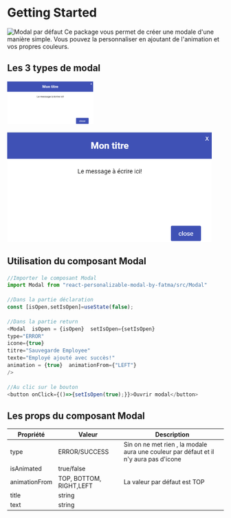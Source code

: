 # Getting Started

  
![Modal par défaut](C:%5CUsers%5C33750%5CDesktop%5Cprojet-14-HRnet%5Cmodal_screenshot)
Ce package vous permet de créer une modale d'une manière simple. Vous pouvez la personnaliser en ajoutant de l'animation et vos propres couleurs.
## Les 3 types de modal

<img src="src/default_modal.png" alt="default modal img" style="height: 100px; width:200px;"/>

![Default modal](src/default_modal.png)

## Utilisation du composant Modal

```javascript
//Importer le composant Modal
import Modal from "react-personalizable-modal-by-fatma/src/Modal"

//Dans la partie déclaration
const [isOpen,setIsOpen]=useState(false);

//Dans la partie return
<Modal  isOpen = {isOpen}  setIsOpen={setIsOpen}
type="ERROR"
icone={true}
titre="Sauvegarde Employee"
texte="Employé ajouté avec succès!"
animation = {true}  animationFrom={"LEFT"}
/>

//Au clic sur le bouton 
<button onClick={()=>{setIsOpen(true);}}>Ouvrir modal</button>
```
## Les props du composant Modal
| Propriété | Valeur  | Description | 
|-- |--|--|
|type|ERROR/SUCCESS|Sin on ne met rien , la modale aura une couleur par défaut et il n'y aura pas d'icone|
|isAnimated |true/false  |
|animationFrom |TOP, BOTTOM, RIGHT,LEFT|La valeur par défaut est TOP|
| title |string  |
| text |string  |



